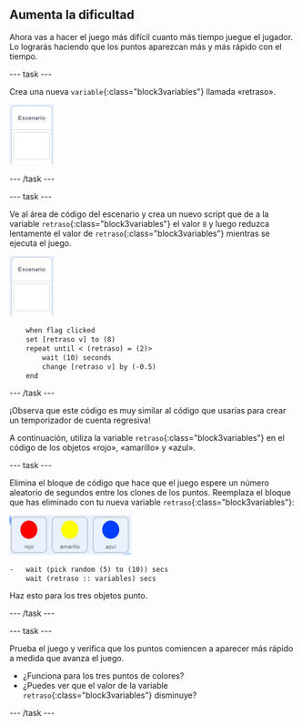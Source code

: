 ## Aumenta la dificultad

Ahora vas a hacer el juego más difícil cuanto más tiempo juegue el jugador. Lo lograrás haciendo que los puntos aparezcan más y más rápido con el tiempo.

--- task ---

Crea una nueva `variable`{:class="block3variables"} llamada «retraso».

![Objeto escenario](images/stage-sprite.png)

--- /task ---

--- task ---

Ve al área de código del escenario y crea un nuevo script que de a la variable `retraso`{:class="block3variables"} el valor `8` y luego reduzca lentamente el valor de `retraso`{:class="block3variables"} mientras se ejecuta el juego.

![Objeto escenario](images/stage-sprite.png)

```blocks3
    when flag clicked
    set [retraso v] to (8)
    repeat until < (retraso) = (2)>
        wait (10) seconds
        change [retraso v] by (-0.5)
    end
```

--- /task ---

¡Observa que este código es muy similar al código que usarías para crear un temporizador de cuenta regresiva!

A continuación, utiliza la variable `retraso`{:class="block3variables"} en el código de los objetos «rojo», «amarillo» y «azul».

--- task ---

Elimina el bloque de código que hace que el juego espere un número aleatorio de segundos entre los clones de los puntos. Reemplaza el bloque que has eliminado con tu nueva variable `retraso`{:class="block3variables"}:

![captura de pantalla](images/all-dots.png)

```blocks3
-   wait (pick random (5) to (10)) secs
    wait (retraso :: variables) secs
```

Haz esto para los tres objetos punto.

--- /task ---

--- task ---

Prueba el juego y verifica que los puntos comiencen a aparecer más rápido a medida que avanza el juego.

+ ¿Funciona para los tres puntos de colores?
+ ¿Puedes ver que el valor de la variable `retraso`{:class="block3variables"} disminuye?

--- /task ---